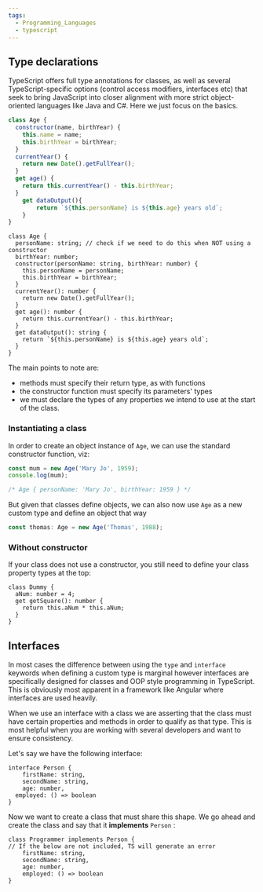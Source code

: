```yaml
---
tags:
  - Programming_Languages
  - typescript
---
```


## Type declarations

TypeScript offers full type annotations for classes, as well as several TypeScript-specific options (control access modifiers, interfaces etc) that seek to bring JavaScript into closer alignment with more strict object-oriented languages like Java and C#. Here we just focus on the basics.

````jsx
class Age {
  constructor(name, birthYear) {
    this.name = name;
    this.birthYear = birthYear;
  }
  currentYear() {
    return new Date().getFullYear();
  }
  get age() {
    return this.currentYear() - this.birthYear;
  }
	get dataOutput(){
		return `${this.personName} is ${this.age} years old`;
	}
}
````

````tsx
class Age {
  personName: string; // check if we need to do this when NOT using a constructor
  birthYear: number;
  constructor(personName: string, birthYear: number) {
    this.personName = personName;
    this.birthYear = birthYear;
  }
  currentYear(): number {
    return new Date().getFullYear();
  }
  get age(): number {
    return this.currentYear() - this.birthYear;
  }
  get dataOutput(): string {
    return `${this.personName} is ${this.age} years old`;
  }
}
````

The main points to note are:

* methods must specify their return type, as with functions
* the constructor function must specify its parameters' types
* we must declare the types of any properties we intend to use at the start of the class.

### Instantiating a class

In order to create an object instance of `Age`, we can use the standard constructor function, viz:

````jsx
const mum = new Age('Mary Jo', 1959);
console.log(mum);

/* Age { personName: 'Mary Jo', birthYear: 1959 } */
````

But given that classes define objects, we can also now use `Age` as a new custom type and define an object that way

````jsx
const thomas: Age = new Age('Thomas', 1988); 
````

### Without constructor

If your class does not use a constructor, you still need to define your class property types at the top:

````tsx
class Dummy {
  aNum: number = 4;
  get getSquare(): number {
    return this.aNum * this.aNum;
  }
}
````

## Interfaces

In most cases the difference between using the `type` and `interface` keywords when defining a custom type is marginal however interfaces are specifically designed for classes and OOP style programming in TypeScript. This is obviously most apparent in a framework like Angular where interfaces are used heavily.

When we use an interface with a class we are asserting that the class must have certain properties and methods in order to qualify as that type. This is most helpful when you are working with several developers and want to ensure consistency.

Let's say we have the following interface:

````tsx
interface Person {
	firstName: string,
	secondName: string,
	age: number,
  employed: () => boolean
}
````

Now we want to create a class that must share this shape. We go ahead and create the class and say that it **implements** `Person` :

````tsx
class Programmer implements Person {
// If the below are not included, TS will generate an error 
	firstName: string,
	secondName: string,
	age: number,
	employed: () => boolean
}
````
